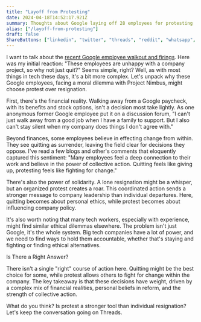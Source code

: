 ```yaml
---
title: "Layoff from Protesting"
date: 2024-04-18T14:52:17.921Z
summary: Thoughts about Google laying off 28 employees for protesting 
alias: ["/layoff-from-protesting"]
draft: false
ShareButtons: ["linkedin", "twitter", "threads", "reddit", "whatsapp", "facebook"]
---
```


I want to talk about the [recent Google employee walkout and firings](https://www.theverge.com/2024/4/17/24133700/google-fires-28-employees-protest-israel-cloud-contract). Here was my initial reaction: "These employees are unhappy with a company project, so why not just quit?"  Seems simple, right? Well, as with most things in tech these days, it's a bit more complex. Let's unpack why these Google employees, facing a moral dilemma with Project Nimbus, might choose protest over resignation.  

First, there's the financial reality. Walking away from a Google paycheck, with its benefits and stock options, isn't a decision most take lightly.  As one anonymous former Google employee put it on a discussion forum, "I can't just walk away from a good job when I have a family to support. But I also can't stay silent when my company does things I don't agree with."

Beyond finances, some employees believe in effecting change from within. They see quitting as surrender, leaving the field clear for decisions they oppose.  I've read a few blogs and other's comments that eloquently captured this sentiment: "Many employees feel a deep connection to their work and believe in the power of collective action. Quitting feels like giving up, protesting feels like fighting for change."

There's also the power of solidarity. A lone resignation might be a whisper, but an organized protest creates a roar.  This coordinated action sends a stronger message to company leadership than individual departures. Here, quitting becomes about personal ethics, while protest becomes about influencing company policy.

It's also worth noting that many tech workers, especially with experience, might find similar ethical dilemmas elsewhere.  The problem isn't just Google, it's the whole system. Big tech companies have a lot of power, and we need to find ways to hold them accountable, whether that's staying and fighting or finding ethical alternatives.

Is There a Right Answer?

There isn't a single "right" course of action here. Quitting might be the best choice for some, while protest allows others to fight for change within the company. The key takeaway is that these decisions have weight, driven by a complex mix of financial realities, personal beliefs in reform, and the strength of collective action.

What do you think? Is protest a stronger tool than individual resignation?  Let's keep the conversation going on Threads. 

